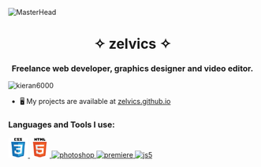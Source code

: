 ![MasterHead](https://media.discordapp.net/attachments/1047836627797557288/1047969377523351644/ZELVICS_GIT.png?width=1054&height=527)
<h1 align="center">✧ zelvics ✧</h1>
<h3 align="center">Freelance web developer, graphics designer and video editor.</h3>

<p align="left"> <img src="https://komarev.com/ghpvc/?username=kieran6000&label=Profile%20views&color=0e75b6&style=flat" alt="kieran6000" /> </p>

- 🖥️ My projects are available at [zelvics.github.io](zelvics.github.io)


<h3 align="left">Languages and Tools I use:</h3>
<a href="https://developer.mozilla.org/en-US/docs/Web/CSS" target="_blank" rel="noreferrer"><img src="https://raw.githubusercontent.com/devicons/devicon/master/icons/css3/css3-original-wordmark.svg" alt="css3" width="40" height="40"/> </a> <a href="https://www.w3.org/html/" target="_blank" rel="noreferrer"><img src="https://raw.githubusercontent.com/devicons/devicon/master/icons/html5/html5-original-wordmark.svg" alt="html5" width="40" height="40"/> <a href="https://www.photoshop.com/en" target="_blank" rel="noreferrer"> <img src="https://upload.wikimedia.org/wikipedia/commons/thumb/a/af/Adobe_Photoshop_CC_icon.svg/1051px-Adobe_Photoshop_CC_icon.svg.png" alt="photoshop" width="40" height="40"/> </a> <a href="https://www.adobe.com/products/premiere.html" target="_blank" rel="noreferrer"><img src="https://upload.wikimedia.org/wikipedia/commons/thumb/4/40/Adobe_Premiere_Pro_CC_icon.svg/1200px-Adobe_Premiere_Pro_CC_icon.svg.png" alt="premiere" width="40" height="40"/> </a> <a href="https://www.javascript.com/" target="_blank" rel="noreferrer"><img src="https://upload.wikimedia.org/wikipedia/commons/thumb/d/d4/Javascript-shield.svg/1200px-Javascript-shield.svg.png" alt="js5" width="40" height="40"/> </a>
